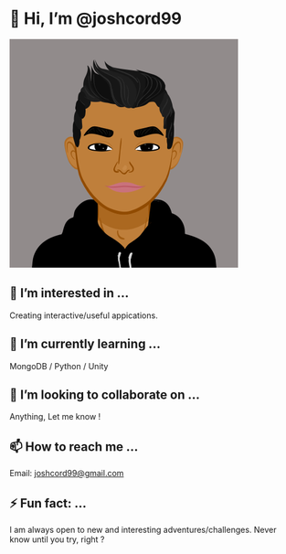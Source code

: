 # 👋 Hi, I’m @joshcord99
![](https://github.com/joshcord99/Joshua-Cordial-The-Programmer/blob/main/public/AvatarMaker-2.png)
## 👀 I’m interested in ...
Creating interactive/useful appications.
  
## 🌱 I’m currently learning ...
MongoDB / Python / Unity  
## 💞️ I’m looking to collaborate on ...
Anything, Let me know !
  
## 📫 How to reach me ...
Email: joshcord99@gmail.com

## ⚡ Fun fact: ...
I am always open to new and interesting adventures/challenges. Never know until you try, right ? 

<!---
joshcord99/joshcord99 is a ✨ special ✨ repository because its `README.md` (this file) appears on your GitHub profile.
You can click the Preview link to take a look at your changes.
--->
